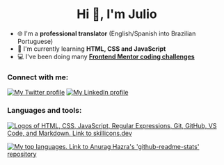 <h1 align="center">Hi 👋, I'm Julio</h1>

- 🌐 I'm a **professional translator** (English/Spanish into Brazilian Portuguese)
- 🌱 I'm currently learning **HTML, CSS and JavaScript**
- 💻 I've been doing many **[Frontend Mentor coding challenges](https://www.frontendmentor.io/profile/JulioCinquina/solutions)**

### Connect with me:

[![My Twitter profile](https://skillicons.dev/icons?i=twitter)](https://twitter.com/JulioCinquina) [![My LinkedIn profile](https://skillicons.dev/icons?i=linkedin)](https://www.linkedin.com/in/julio-cinquina/)

### Languages and tools:

[![Logos of HTML, CSS, JavaScript, Regular Expressions, Git, GitHub, VS Code, and Markdown. Link to skillicons.dev](https://skillicons.dev/icons?i=html,css,js,regex,git,github,vscode,md)](https://skillicons.dev)

[![My top languages. Link to Anurag Hazra's 'github-readme-stats' repository](https://github-readme-stats.vercel.app/api/top-langs/?username=juliocinquina&layout=compact&theme=moltack)](https://github.com/anuraghazra/github-readme-stats)
